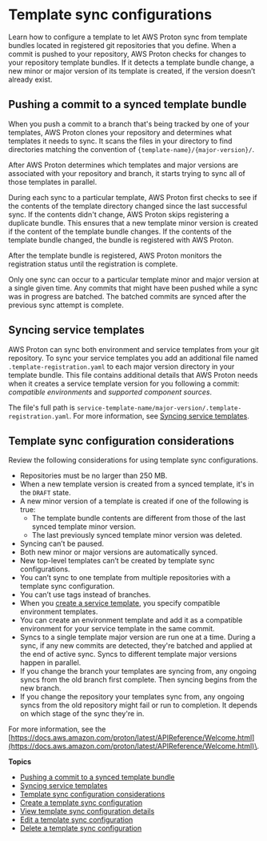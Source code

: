 # Template sync configurations<a name="ag-template-sync-configs"></a>

Learn how to configure a template to let AWS Proton sync from template bundles located in registered git repositories that you define\. When a commit is pushed to your repository, AWS Proton checks for changes to your repository template bundles\. If it detects a template bundle change, a new minor or major version of its template is created, if the version doesn’t already exist\. 

## Pushing a commit to a synced template bundle<a name="ag-commits"></a>

When you push a commit to a branch that's being tracked by one of your templates, AWS Proton clones your repository and determines what templates it needs to sync\. It scans the files in your directory to find directories matching the convention of `{template-name}/{major-version}/`\.

After AWS Proton determines which templates and major versions are associated with your repository and branch, it starts trying to sync all of those templates in parallel\.

During each sync to a particular template, AWS Proton first checks to see if the contents of the template directory changed since the last successful sync\. If the contents didn't change, AWS Proton skips registering a duplicate bundle\. This ensures that a new template minor version is created if the content of the template bundle changes\. If the contents of the template bundle changed, the bundle is registered with AWS Proton\.

After the template bundle is registered, AWS Proton monitors the registration status until the registration is complete\.

Only one sync can occur to a particular template minor and major version at a single given time\. Any commits that might have been pushed while a sync was in progress are batched\. The batched commits are synced after the previous sync attempt is complete\.

## Syncing service templates<a name="syncing-service-templates"></a>

AWS Proton can sync both environment and service templates from your git repository\. To sync your service templates you add an additional file named `.template-registration.yaml` to each major version directory in your template bundle\. This file contains additional details that AWS Proton needs when it creates a service template version for you following a commit: *compatible environments* and *supported component sources*\.

The file's full path is `service-template-name/major-version/.template-registration.yaml`\. For more information, see [Syncing service templates](create-template-sync.md#create-template-sync-service-templates)\.

## Template sync configuration considerations<a name="sync-considerations"></a>

Review the following considerations for using template sync configurations\.
+ Repositories must be no larger than 250 MB\.
+ When a new template version is created from a synced template, it's in the `DRAFT` state\.
+ A new minor version of a template is created if one of the following is true:
  + The template bundle contents are different from those of the last synced template minor version\.
  + The last previously synced template minor version was deleted\.
+ Syncing can’t be paused\.
+ Both new minor or major versions are automatically synced\.
+ New top\-level templates can’t be created by template sync configurations\.
+ You can’t sync to one template from multiple repositories with a template sync configuration\.
+ You can’t use tags instead of branches\.
+ When you [create a service template](template-create.md#svc-template-v1), you specify compatible environment templates\.
+ You can create an environment template and add it as a compatible environment for your service template in the same commit\.
+ Syncs to a single template major version are run one at a time\. During a sync, if any new commits are detected, they're batched and applied at the end of active sync\. Syncs to different template major versions happen in parallel\.
+ If you change the branch your templates are syncing from, any ongoing syncs from the old branch first complete\. Then syncing begins from the new branch\.
+ If you change the repository your templates sync from, any ongoing syncs from the old repository might fail or run to completion\. It depends on which stage of the sync they're in\.

For more information, see the [https://docs.aws.amazon.com/proton/latest/APIReference/Welcome.html](https://docs.aws.amazon.com/proton/latest/APIReference/Welcome.html)\.

**Topics**
+ [Pushing a commit to a synced template bundle](#ag-commits)
+ [Syncing service templates](#syncing-service-templates)
+ [Template sync configuration considerations](#sync-considerations)
+ [Create a template sync configuration](create-template-sync.md)
+ [View template sync configuration details](view-template-sync.md)
+ [Edit a template sync configuration](update-template-sync.md)
+ [Delete a template sync configuration](delete-template-sync.md)